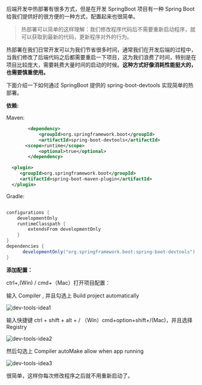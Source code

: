后端开发中热部署有很多方式，但是在开发 SpringBoot 项目有一种 Spring Boot 给我们提供好的很方便的一种方式，配置起来也很简单。

> 热部署可以简单的这样理解：我们修改程序代码后不需要重新启动程序，就可以获取到最新的代码，更新程序对外的行为。

热部署在我们日常开发可以为我们节省很多时间，通常我们在开发后端的过程中，当我们修改了后端代码之后都需要重启一下项目，这为我们浪费了时间，特别是在项目比较庞大，需要耗费大量时间的启动的时候。**这种方式好像消耗性能挺大的，也需要慎重使用。**

下面介绍一下如何通过 SpringBoot 提供的 spring-boot-devtools 实现简单的热部署。

**依赖:**

Maven:

```xml
		<dependency>
			<groupId>org.springframework.boot</groupId>
			<artifactId>spring-boot-devtools</artifactId>
       <scope>runtime</scope>
			<optional>true</optional>
		</dependency>
```

```xml
  <plugin>
     <groupId>org.springframework.boot</groupId>
     <artifactId>spring-boot-maven-plugin</artifactId>
  </plugin>
```

Gradle:

```groovy

configurations {
    developmentOnly
    runtimeClasspath {
        extendsFrom developmentOnly
    }
}
dependencies {
      developmentOnly("org.springframework.boot:spring-boot-devtools")
}

```



**添加配置：**

ctrl+,(Win) / cmd+（Mac）打开项目配置：

输入 Compiler , 并且勾选上 Build project automatically

![dev-tools-idea1](https://my-blog-to-use.oss-cn-beijing.aliyuncs.com/2019-7/dev-tools-idea1.png)

输入快捷键 ctrl + shift + alt + / （Win）cmd+option+shift+/(Mac)，并且选择 Registry

![dev-tools-idea2](https://my-blog-to-use.oss-cn-beijing.aliyuncs.com/2019-7/dev-tools-idea2.png)

然后勾选上 Compiler autoMake allow when app running

![dev-tools-idea3](https://my-blog-to-use.oss-cn-beijing.aliyuncs.com/2019-7/dev-tools-idea3.png)

很简单，这样你每次修改程序之后就不用重新启动了。